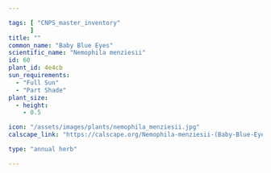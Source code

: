 ```yaml
---

tags: [ "CNPS_master_inventory"
      ]
title: ""
common_name: "Baby Blue Eyes"
scientific_name: "Nemophila menziesii"
id: 60
plant_id: 4e4cb
sun_requirements:
  - "Full Sun"
  - "Part Shade"
plant_size:
  - height: 
    - 0.5

icon: "/assets/images/plants/nemophila_menziesii.jpg" 
calscape_link: "https://calscape.org/Nemophila-menziesii-(Baby-Blue-Eyes)"

type: "annual herb"

---
```




